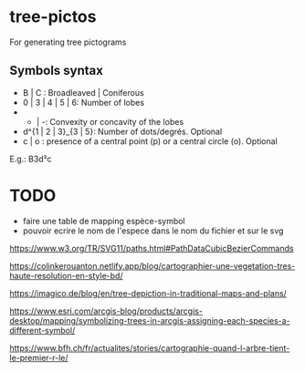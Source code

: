 tree-pictos
============

For generating tree pictograms

## Symbols syntax

- B | C : Broadleaved | Coniferous
- 0 | 3 | 4 | 5 | 6: Number of lobes
- + | -: Convexity or concavity of the lobes
- d^{1 | 2 | 3}_{3 | 5}: Number of dots/degrés. Optional
- c | o : presence of a central point (p) or a central circle (o). Optional

E.g.: B3d²c


# TODO

- faire une table de mapping espèce-symbol
- pouvoir ecrire le nom de l'espece dans le nom du fichier et sur le svg



https://www.w3.org/TR/SVG11/paths.html#PathDataCubicBezierCommands

https://colinkerouanton.netlify.app/blog/cartographier-une-vegetation-tres-haute-resolution-en-style-bd/

https://imagico.de/blog/en/tree-depiction-in-traditional-maps-and-plans/

https://www.esri.com/arcgis-blog/products/arcgis-desktop/mapping/symbolizing-trees-in-arcgis-assigning-each-species-a-different-symbol/

https://www.bfh.ch/fr/actualites/stories/cartographie-quand-l-arbre-tient-le-premier-r-le/